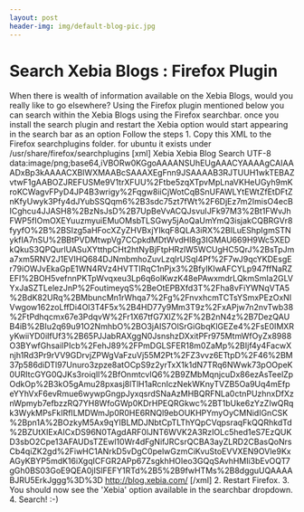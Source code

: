 ```yaml
---
layout: post
header-img: img/default-blog-pic.jpg
---
```


# Search Xebia Blogs : Firefox Plugin

When there is wealth of information available on the Xebia Blogs, would you really like to go elsewhere? Using the Firefox plugin mentioned below you can search within the Xebia Blogs using the Firefox searchbar. once you install the search plugin and restart the Xebia option would start appearing in the search bar as an option Follow the steps  1\. Copy this XML to the Firefox searchplugins folder. for ubuntu it exists under /usr/share/firefox/searchplugins [xml]  Xebia Xebia Blog Search UTF-8 data:image/png;base64,iVBORw0KGgoAAAANSUhEUgAAACYAAAAgCAIAAADxBp3kAAAACXBIWXMAABcSAAAXEgFnn9JSAAAAB3RJTUUH1wkTEBAZvtwF1gAABOZJREFUSMe9V1trXFUU%2Ftbe5zqXTpvMpLnaVKHeUGyh9mKroKCWagvFPyD4JP4B3wrigy%2Fqgw8iiCjWotCqBSnUFAWLYtEWtZfEtDFtZnKfyUwyk3Pfy4dJYubSSQqm6%2B3sdc75zt7fWt%2F6DjEz7m2ImisO4ecBICghcu4JJASH8%2BzNsJsD%2B7UpBeVvACQJsvuIJFk97M3%2Bt1FWvJhFWP5fIOmOXEYuuzmyuiEMuOMsbTLSGwy5jAoQaUmYmQ3isjakCQBRGVr8fyyfO%2B%2BSIzg5aHFocXZyZHVBxjYIkqF8QLA3iRX%2BlLuEShpIgmSTNykfIA7nSU%2BBtPVDMtwpVg7CCpkdMDtWvdHl8g3IGMAU669H9Wc5XEDkQkuS3QPQurlUASuXYtthpCHt2htNyBjFtpHRzlW5WCUgHC5QrJ%2BsTpJma7xm5RNV2J1EVIHQ684DJNmbmhoZuvLzqIrUSqI4Pf%2F7wJ9qcYKDEsgEr79iOWJvEkaGpE1WN4RVz4HVTTIRqC1nPjx3%2BfylKIwAFCYLp947ffNaRZEFI%2BOH5vefnnPKTpWvqxeu3Lp6q6olKwzK48ePAwxmdrLQkmSmIa2GLVYxJaSZTLelezJnP%2FoutimeyqS%2BeOtEPBXfd3T%2Fha8vFiYWNqVTA5%2BdK82URq%2BMbuncMn1rWhqa7%2Fg%2FnvxhcmTCTsYSmxPEzOxNIVwgow162zoLffDi4Ol3T4F5x%2B4HD77y9Mm3T9z%2FxAPjw7n2nvTwb38%2FtPdhqcmx67e3PdqvW%2Fr1X67tfG7XlZ%2F%2B2nN4z%2B7DezQAUB4iB%2BIu2q69u91O2NmhbO%2BO3jAIS7OlSrGiGbqKlGEZe4%2FsE0IMXRyKwiiYD0iIfUf3%2B65PJJabRAXggN0JsnshzDXxitPFr975MtmWfOyZx8988O3BYwfGhsaiIPIcb%2FehJ89%2FPmDGLSFER18m0ZaMp%2BIjf4y4FacwXnjh1Rd3Pr9rVV9GDrvjZPWgVaFzuVj55M2Pt%2FZ3vvz6ETtpD%2F46%2BM37p586diDTl97Unuro3zpze8atOCpS9z2yrTxX1k1dN7TRq6NWwk73pOOpeK0URItcGYG0QJKs3roiqlI%2BfOnmtcvlQ6%2B9ZMbMqnjcuDx86ezAsTeelZpOdkOp%2B3kO5gAmu28pxasj8lTlH1aRcnIczNekWKnyTVZB5Oa9Uq4mEfpeYYhVxF6evRmue6wywpGngpJyxqsrdSNaAzMHBQRFNLa0ctnPUzhnxDfXznWpmyb7efbzzRQ7YH8WfoGWp0KDrHPEQRGkwc%2BT1bUke6zYzZIwQRqk3WykMPsFkIRfILMDWmJp0R0HE6RNQl9ebOUKHPYmyOyCMNidIGnCSK%2Bpn1A%2BOzkyM5Ax9qYIBLMDJNbtCpTLThYQpCVqpsraqFkQQRhkdTd%2BZUtXIExAICxDS96N0TAgdARF0lJNT6WVK2A3RzIOLc5hed1eS7EzQUKD3sbO2Cpe13AFAUDsTZEwl10Wr4dFgNifJRCsrQCBA3ayZLRD2CBasQoNrsCb4qiZK2gd%2FiwHC1ANrkD5vDgC0pelwGzmCiKvuStoEVVXEN9OVle9KxAGyKBYP5mdK16iXgqICFGR2APp67ZsgkhHOIeo3GQqSAvhHMIi3bEvOQT7gGh0BS03GoE9QEA0jISlFEFY1RTd%2B5%2B9fwHTMs%2B8dgguUQAAAABJRU5ErkJggg%3D%3D http://blog.xebia.com/ [/xml] 2\. Restart Firefox. 3\. You should now see the 'Xebia' option available in the searchbar dropdown. 4\. Search! :-)